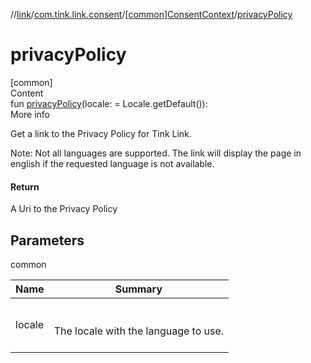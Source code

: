 //[link](../../index.md)/[com.tink.link.consent](../index.md)/[[common]ConsentContext](index.md)/[privacyPolicy](privacy-policy.md)



# privacyPolicy  
[common]  
Content  
fun [privacyPolicy](privacy-policy.md)(locale: <ERROR CLASS> = Locale.getDefault()): <ERROR CLASS>  
More info  


Get a link to the Privacy Policy for Tink Link.



Note: Not all languages are supported. The link will display the page in english if the requested language is not available.



#### Return  


A Uri to the Privacy Policy



## Parameters  
  
common  
  
|  Name|  Summary| 
|---|---|
| <a name="com.tink.link.consent/ConsentContext/privacyPolicy/#/PointingToDeclaration/"></a>locale| <a name="com.tink.link.consent/ConsentContext/privacyPolicy/#/PointingToDeclaration/"></a><br><br>The locale with the language to use.<br><br>
  
  



